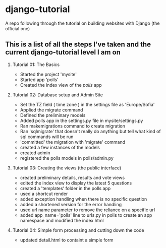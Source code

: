 # django-tutorial
A repo following through the tutorial on building websites with Django (the official one)


## This is a list of all the steps I've taken and the current django-tutorial level I am on

1. Tutorial 01: The Basics
	- Started the project 'mysite'
	- Started app 'polls'
	- Created the index view of the _polls_ app


2. Tutorial 02: Database setup and Admin Site
	- Set the TZ field ( time zone ) in the settings file as 'Europe/Sofia'
	- Applied the migrate command
	- Defined the preliminary models
	- Added polls app in the settings.py file in mysite/settings.py
	- Ran makemigrations command to create migration
	- Ran 'sqlmigrate' that doesn't really do anything but tell what kind of sql commands will be run
	- 'committed' the migration with 'migrate' command
	- created a few instances of the models
	- created admin
	- registered the polls models in polls/admin.py


3. Tutorial 03: Creating the views (the public interface)
	- created preliminary details, results and vote views
	- edited the index view to display the latest 5 questions
	- created a 'templates' folder in the polls app
	- used a shortcut render
	- added exception handling when there is no specific question
	- added a shortened version for the error handling
	- used url name parameter to remove the reliance on a specific url
 	- added app_name='polls' line to urls.py in polls to create an app namespace and modified the index.html

4. Tutorial 04: Simple form processing and cutting down the code
	- updated detail.html to containt a simple form	

